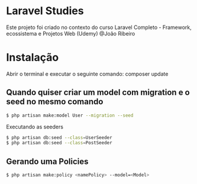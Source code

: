 # Laravel Studies
Este projeto foi criado no contexto do curso
Laravel Completo - Framework, ecossistema e Projetos Web (Udemy)
@João Ribeiro

# Instalação
Abrir o terminal e executar o seguinte comando:
composer update

## Quando quiser criar um model com migration e o seed no mesmo comando

```sh
$ php artisan make:model User --migration --seed
```

Executando as seeders
```sh
$ php artisan db:seed --class=UserSeeder
$ php artisan db:seed --class=PostSeeder
```

## Gerando uma Policies

```sh
$ php artisan make:policy <namePolicy> --model=<Model>
```
